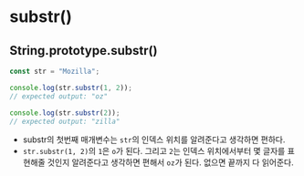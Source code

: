 # substr()

## String.prototype.substr()

```javascript
const str = "Mozilla";

console.log(str.substr(1, 2));
// expected output: "oz"

console.log(str.substr(2));
// expected output: "zilla"
```

- substr의 첫번째 매개변수는 `str`의 인덱스 위치를 알려준다고 생각하면 편하다.
- `str.substr(1, 2)`의 `1`은 `o`가 된다. 그리고 `2`는 인덱스 위치에서부터 몇 글자를 표현해줄 것인지 알려준다고 생각하면 편해서 `oz`가 된다. 없으면 끝까지 다 읽어준다.
